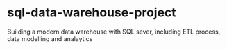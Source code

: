 # sql-data-warehouse-project
Building a modern data warehouse with SQL sever, including ETL process, data modelling and analaytics
